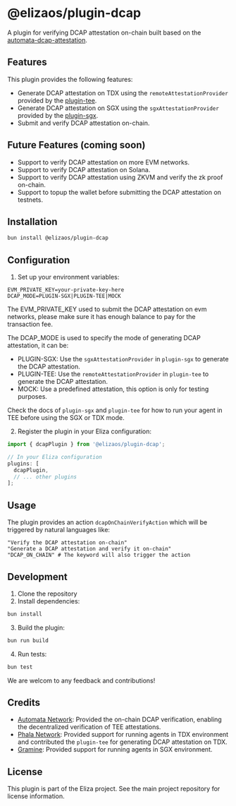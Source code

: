 # @elizaos/plugin-dcap

A plugin for verifying DCAP attestation on-chain built based on the [automata-dcap-attestation](https://github.com/automata-network/automata-dcap-attestation).

## Features

This plugin provides the following features:

- Generate DCAP attestation on TDX using the `remoteAttestationProvider` provided by the [plugin-tee](https://github.com/elizaOS/eliza/tree/develop/packages/plugin-tee).
- Generate DCAP attestation on SGX using the `sgxAttestationProvider` provided by the [plugin-sgx](https://github.com/elizaOS/eliza/tree/develop/packages/plugin-sgx).
- Submit and verify DCAP attestation on-chain.

## Future Features (coming soon)

- Support to verify DCAP attestation on more EVM networks.
- Support to verify DCAP attestation on Solana.
- Support to verify DCAP attestation using ZKVM and verify the zk proof on-chain.
- Support to topup the wallet before submitting the DCAP attestation on testnets.

## Installation

```bash
bun install @elizaos/plugin-dcap
```

## Configuration

1. Set up your environment variables:

```env
EVM_PRIVATE_KEY=your-private-key-here
DCAP_MODE=PLUGIN-SGX|PLUGIN-TEE|MOCK
```

The EVM_PRIVATE_KEY used to submit the DCAP attestation on evm networks, please make sure it has enough balance to pay for the transaction fee.

The DCAP_MODE is used to specify the mode of generating DCAP attestation, it can be:

- PLUGIN-SGX: Use the `sgxAttestationProvider` in `plugin-sgx` to generate the DCAP attestation.
- PLUGIN-TEE: Use the `remoteAttestationProvider` in `plugin-tee` to generate the DCAP attestation.
- MOCK: Use a predefined attestation, this option is only for testing purposes.

Check the docs of `plugin-sgx` and `plugin-tee` for how to run your agent in TEE before using the SGX or TDX mode.

2. Register the plugin in your Eliza configuration:

```typescript
import { dcapPlugin } from '@elizaos/plugin-dcap';

// In your Eliza configuration
plugins: [
  dcapPlugin,
  // ... other plugins
];
```

## Usage

The plugin provides an action `dcapOnChainVerifyAction` which will be triggered by natural languages like:

```plaintext
"Verify the DCAP attestation on-chain"
"Generate a DCAP attestation and verify it on-chain"
"DCAP_ON_CHAIN" # The keyword will also trigger the action
```

## Development

1. Clone the repository
2. Install dependencies:

```bash
bun install
```

3. Build the plugin:

```bash
bun run build
```

4. Run tests:

```bash
bun test
```

We are welcom to any feedback and contributions!

## Credits

- [Automata Network](https://ata.network): Provided the on-chain DCAP verification, enabling the decentralized verification of TEE attestations.
- [Phala Network](https://phala.network): Provided support for running agents in TDX environment and contributed the `plugin-tee` for generating DCAP attestation on TDX.
- [Gramine](https://gramineproject.io/): Provided support for running agents in SGX environment.

## License

This plugin is part of the Eliza project. See the main project repository for license information.
